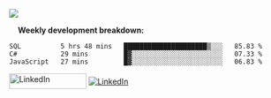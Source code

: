 

![](https://github-readme-stats.spencer741.vercel.app/api?username=spencer741&count_private=true&show_icons=true&theme=light)

<!--something's broken with ghreadmestats ![](https://github-readme-stats.spencer741.vercel.app/api/wakatime?username=@spencer741) -->

&nbsp;&nbsp;&nbsp;&nbsp;**Weekly development breakdown:**
<!--START_SECTION:waka-->
```text
SQL          5 hrs 48 mins   █████████████████████▒░░░   85.83 % 
C#           29 mins         █▓░░░░░░░░░░░░░░░░░░░░░░░   07.33 % 
JavaScript   27 mins         █▓░░░░░░░░░░░░░░░░░░░░░░░   06.83 % 
```
<!--END_SECTION:waka-->
<img width="140" height="28" align="center" alt="LinkedIn" src="https://komarev.com/ghpvc/?username=spencer741&style=flat-square"/>
<a href="www.linkedin.com/in/spencer-arnold741" target="blank"><img  align="center" alt="LinkedIn" src="https://img.shields.io/badge/linkedin%20-%230077B5.svg?&style=for-the-badge&logo=linkedin&logoColor=white"/></a>









